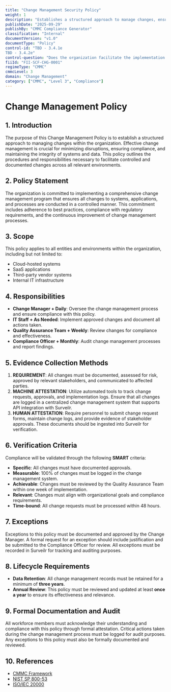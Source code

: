 ```yaml
---
title: "Change Management Security Policy"
weight: 1
description: "Establishes a structured approach to manage changes, ensuring compliance, minimizing disruptions, and maintaining system integrity across the organization."
publishDate: "2025-09-29"
publishBy: "CMMC Compliance Generator"
classification: "Internal"
documentVersion: "v1.0"
documentType: "Policy"
control-id: "TBD - 3.4.1e
TBD - 3.4.2e"
control-question: "Does the organization facilitate the implementation of a change management program?"
fiiId: "FII-SCF-CHG-0001"
regimeType: "CMMC"
cmmcLevel: 3
domain: "Change Management"
category: ["CMMC", "Level 3", "Compliance"]
---
```


# Change Management Policy

## 1. Introduction
The purpose of this Change Management Policy is to establish a structured approach to managing changes within the organization. Effective change management is crucial for minimizing disruptions, ensuring compliance, and maintaining the integrity of systems and data. This policy outlines the procedures and responsibilities necessary to facilitate controlled and documented changes across all relevant environments.

## 2. Policy Statement
The organization is committed to implementing a comprehensive change management program that ensures all changes to systems, applications, and processes are conducted in a controlled manner. This commitment includes adherence to best practices, compliance with regulatory requirements, and the continuous improvement of change management processes.

## 3. Scope
This policy applies to all entities and environments within the organization, including but not limited to:
- Cloud-hosted systems
- SaaS applications
- Third-party vendor systems
- Internal IT infrastructure

## 4. Responsibilities
- **Change Manager + Daily**: Oversee the change management process and ensure compliance with this policy.
- **IT Staff + As Needed**: Implement approved changes and document all actions taken.
- **Quality Assurance Team + Weekly**: Review changes for compliance and effectiveness.
- **Compliance Officer + Monthly**: Audit change management processes and report findings.

## 5. Evidence Collection Methods
1. **REQUIREMENT**: All changes must be documented, assessed for risk, approved by relevant stakeholders, and communicated to affected parties.
2. **MACHINE ATTESTATION**: Utilize automated tools to track change requests, approvals, and implementation logs. Ensure that all changes are logged in a centralized change management system that supports API integration with Surveilr.
3. **HUMAN ATTESTATION**: Require personnel to submit change request forms, maintain change logs, and provide evidence of stakeholder approvals. These documents should be ingested into Surveilr for verification.

## 6. Verification Criteria
Compliance will be validated through the following **SMART** criteria:
- **Specific**: All changes must have documented approvals.
- **Measurable**: 100% of changes must be logged in the change management system.
- **Achievable**: Changes must be reviewed by the Quality Assurance Team within one week of implementation.
- **Relevant**: Changes must align with organizational goals and compliance requirements.
- **Time-bound**: All change requests must be processed within 48 hours.

## 7. Exceptions
Exceptions to this policy must be documented and approved by the Change Manager. A formal request for an exception should include justification and be submitted to the Compliance Officer for review. All exceptions must be recorded in Surveilr for tracking and auditing purposes.

## 8. Lifecycle Requirements
- **Data Retention**: All change management records must be retained for a minimum of **three years**.
- **Annual Review**: This policy must be reviewed and updated at least **once a year** to ensure its effectiveness and relevance.

## 9. Formal Documentation and Audit
All workforce members must acknowledge their understanding and compliance with this policy through formal attestation. Critical actions taken during the change management process must be logged for audit purposes. Any exceptions to this policy must also be formally documented and reviewed.

## 10. References
- [CMMC Framework](https://www.acq.osd.mil/cmmc/)
- [NIST SP 800-53](https://csrc.nist.gov/publications/detail/sp/800-53/rev-5/final)
- [ISO/IEC 20000](https://www.iso.org/iso-20000-it-service-management.html)